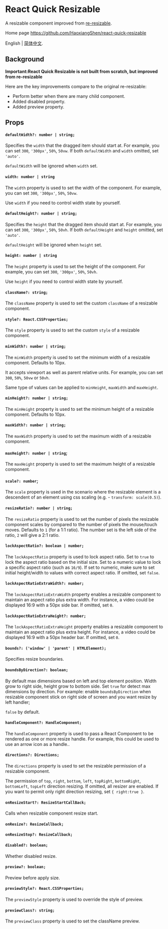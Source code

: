 # React Quick Resizable

A resizable component improved from  [re-resizable](https://github.com/bokuweb/re-resizable).

Home page https://github.com/HaoxiangShen/react-quick-resizable

English | [简体中文](https://github.com/HaoxiangShen/react-quick-resizable/blob/master/README_zh.md).

## Background

**Important:React Quick Resizable is not built from scratch, but improved from re-resizable**

Here are the key improvements compare to the original re-resizable:
- Perform better when there are many child component.
- Added disabled property.
- Added preview property.

## Props

#### `defaultWidth?: number | string;`

Specifies the `width` that the dragged item should start at.
For example, you can set `300`, `'300px'`, `50%`, `50vw`.
If both `defaultWidth` and `width` omitted, set `'auto'`.

`defaultWidth` will be ignored when `width` set.

#### `width: number | string`

The `width` property is used to set the width of the component.
For example, you can set `300`, `'300px'`, `50%`, `50vw`.

Use `width` if you need to control width state by yourself.

#### `defaultHeight?: number | string;`

Specifies the `height` that the dragged item should start at.
For example, you can set `300`, `'300px'`, `50%`, `50vh`.
If both `defaultHeight` and `height` omitted, set `'auto'`.

`defaultHeight` will be ignored when `height` set.

#### `height: number | string`

The `height` property is used to set the height of the component.
For example, you can set `300`, `'300px'`, `50%`, `50vh`.

Use `height` if you need to control width state by yourself.

#### `className?: string;`

The `className` property is used to set the custom `className` of a resizable component.

#### `style?: React.CSSProperties;`

The `style` property is used to set the custom `style` of a resizable component.

#### `minWidth?: number | string;`

The `minWidth` property is used to set the minimum width of a resizable component. Defaults to 10px.

It accepts viewport as well as parent relative units. For example, you can set `300`, `50%`, `50vw` or `50vh`.

Same type of values can be applied to `minHeight`, `maxWidth` and `maxHeight`.

#### `minHeight?: number | string;`

The `minHeight` property is used to set the minimum height of a resizable component. Defaults to 10px.

#### `maxWidth?: number | string;`

The `maxWidth` property is used to set the maximum width of a resizable component.

#### `maxHeight?: number | string`;

The `maxHeight` property is used to set the maximum height of a resizable component.

#### `scale?: number`;

The `scale` property is used in the scenario where the resizable element is a descendent of an element using css scaling (e.g. - `transform: scale(0.5)`).

#### `resizeRatio?: number | string;`

The `resizeRatio` property is used to set the number of pixels the resizable component scales by compared to the number of pixels the mouse/touch moves. Defaults to `1` (for a 1:1 ratio). The number set is the left side of the ratio, `2` will give a 2:1 ratio.

#### `lockAspectRatio?: boolean | number;`

The `lockAspectRatio` property is used to lock aspect ratio.
Set to `true` to lock the aspect ratio based on the initial size.
Set to a numeric value to lock a specific aspect ratio (such as `16/9`).
If set to numeric, make sure to set initial height/width to values with correct aspect ratio.
If omitted, set `false`.

#### `lockAspectRatioExtraWidth?: number;`

The `lockAspectRatioExtraWidth` property enables a resizable component to maintain an aspect ratio plus extra width.
For instance, a video could be displayed 16:9 with a 50px side bar.
If omitted, set `0`.

#### `lockAspectRatioExtraHeight?: number;`

The `lockAspectRatioExtraHeight` property enables a resizable component to maintain an aspect ratio plus extra height.
For instance, a video could be displayed 16:9 with a 50px header bar.
If omitted, set `0`.

#### `bounds?: ('window' | 'parent' | HTMLElement);`

Specifies resize boundaries.

#### `boundsByDirection?: boolean;`

By default max dimensions based on left and top element position.
Width grow to right side, height grow to bottom side.
Set `true` for detect max dimensions by direction.
For example: enable `boundsByDirection` when resizable component stick on right side of screen and you want resize by left handler;

`false` by default.

#### `handleComponent?: HandleComponent;`

The `handleComponent` property is used to pass a React Component to be rendered as one or more resize handle. For example, this could be used to use an arrow icon as a handle..

#### `directions?: Directions;`

The `directions` property is used to set the resizable permission of a resizable component.

The permission of `top`, `right`, `bottom`, `left`, `topRight`, `bottomRight`, `bottomLeft`, `topLeft` direction resizing.
If omitted, all resizer are enabled.
If you want to permit only right direction resizing, set `{ right:true }`.

#### `onResizeStart?: ResizeStartCallBack;`

Calls when resizable component resize start.

#### `onResize?: ResizeCallback;`

#### `onResizeStop?: ResizeCallback;`

#### `disabled?: boolean;`

Whether disabled resize.

#### `preview?: boolean;`

Preview before apply size.

#### `previewStyle?: React.CSSProperties;`

The `previewStyle` property is used to override the style of preview.

#### `previewClass?: string;`

The `previewClass` property is used to set the className preview.

